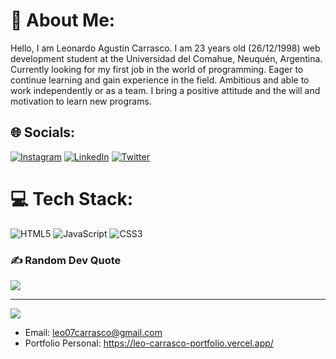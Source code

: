 # 💫 About Me:
Hello, I am Leonardo Agustin Carrasco. I am 23 years old (26/12/1998) web development student at the Universidad del Comahue, Neuquén, Argentina. Currently looking for my first job in the world of programming. Eager to continue learning and gain experience in the field. Ambitious and able to work independently or as a team. I bring a positive attitude and the will and motivation to learn new programs.<br>


## 🌐 Socials:
[![Instagram](https://img.shields.io/badge/Instagram-%23E4405F.svg?logo=Instagram&logoColor=white)](https://instagram.com/https://www.instagram.com/ileocarrasco/) [![LinkedIn](https://img.shields.io/badge/LinkedIn-%230077B5.svg?logo=linkedin&logoColor=white)](https://linkedin.com/in/https://www.linkedin.com/in/leonardo-carrasco-5026b8246/) [![Twitter](https://img.shields.io/badge/Twitter-%231DA1F2.svg?logo=Twitter&logoColor=white)](https://twitter.com/https://twitter.com/iLeoCarrasco) 

# 💻 Tech Stack:
![HTML5](https://img.shields.io/badge/html5-%23E34F26.svg?style=for-the-badge&logo=html5&logoColor=white) ![JavaScript](https://img.shields.io/badge/javascript-%23323330.svg?style=for-the-badge&logo=javascript&logoColor=%23F7DF1E) ![CSS3](https://img.shields.io/badge/css3-%231572B6.svg?style=for-the-badge&logo=css3&logoColor=white)


### ✍️ Random Dev Quote
![](https://quotes-github-readme.vercel.app/api?type=horizontal&theme=radical)

---
[![](https://visitcount.itsvg.in/api?id=LeonardoCarrasco&icon=7&color=0)](https://visitcount.itsvg.in)


- Email: leo07carrasco@gmail.com
- Portfolio Personal: https://leo-carrasco-portfolio.vercel.app/


